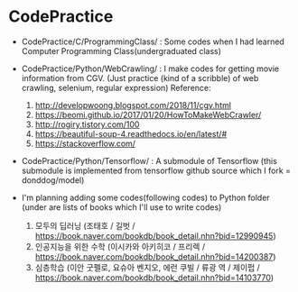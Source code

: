 # CodePractice

- CodePractice/C/ProgrammingClass/ : Some codes when I had learned Computer Programming Class(undergraduated class)

- CodePractice/Python/WebCrawling/ : I make codes for getting movie information from CGV. 
  (Just practice (kind of a scribble) of web crawling, selenium, regular expression) 
  Reference:
  1. http://developwoong.blogspot.com/2018/11/cgv.html
  2. https://beomi.github.io/2017/01/20/HowToMakeWebCrawler/
  3. http://rogiry.tistory.com/100
  4. https://beautiful-soup-4.readthedocs.io/en/latest/#
  5. https://stackoverflow.com/

- CodePractice/Python/Tensorflow/ : A submodule of Tensorflow 
  (this submodule is implemented from tensorflow github source which I fork = donddog/model)

- I'm planning adding some codes(following codes) to Python folder (under are lists of books which I'll use to write codes)
  1. 모두의 딥러닝 (조태호 / 길벗 / https://book.naver.com/bookdb/book_detail.nhn?bid=12990945)
  2. 인공지능을 위한 수학 (이시카와 아키히코 / 프리렉 / https://book.naver.com/bookdb/book_detail.nhn?bid=14200387)
  3. 심층학습 (이안 굿펠로, 요슈아 벤지오, 에런 쿠빌 / 류광 역 / 제이펍 / https://book.naver.com/bookdb/book_detail.nhn?bid=14103770)
